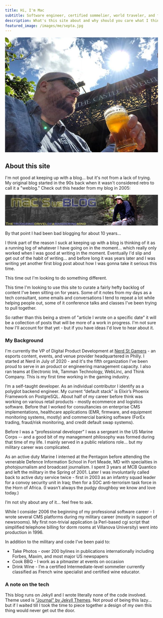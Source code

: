 ```yaml
---
title: Hi, I'm Mac
subtitle: Software engineer, certified sommelier, world traveler, and fluffy Philadelphian
description: What's this site about and why should you care what I think?
featured_image: /images/me/septa.jpg
---
```


![](/images/me/beer-me.jpg)

## About this site

I'm not good at keeping up with a blog... but it's not from a lack of trying. My original blog started in the 90s back when it wasn't considered retro to call it a "weblog."  Check out this header from my blog in 2005:

![](/images/me/old-blog.jpg)

By that point I had been bad blogging for about 10 years...

I think part of the reason I suck at keeping up with a blog is thinking of it as a running log of whatever I have going on in the moment... which really only worked when I was good at writing in the moment. Eventually I'd slip and get out of the habit of writing... and before long it was years later and I was writing yet another first blog post about how I was gonna take it serious this time.

This time out I'm looking to do something different.

This time I'm looking to use this site to curate a fairly hefty backlog of content I've been sitting on for years. Some of it notes from my days as a tech consultant, some emails and conversations I tend to repeat a lot while helping people out, some of it conference talks and classes I've been trying to pull together.

So rather than this being a strem of "article I wrote on a specific date" it will be a collection of posts that will be more of a work in progress. I'm not sure how I'll account for that yet - but if you have ideas I'd love to hear about it.

### My Background

I'm currently the VP of Digital Product Development at [Nerd St Gamers](https://nerdstgamers.com) - an esports content, events, and venue provider headquartered in Philly. I started at Nerd in July of 2020 - and it's the fifth organization I've been proud to serve in an product or engineering management capacity. I also ran teams at Electronic Ink, Tamman Technology, WebLinc, and Think Company. This is my first time working in the gaming industry.

I’m a self-taught developer. As an individual contributor I identify as a polyglot backend engineer. My current “default stack” is Elixir’s Phoenix Framework on PostgreSQL. About half of my career before think was working on various retail products - mostly ecommerce and logistics software. Before that I worked for consultancies on enterprise CMS implementations, healthcare applications (EMR, firmware, and equipment monitoring systems, mostly) and commercial banking software (ForEx trading, fraud/risk monitoring, and credit default swap systems).

Before I was a “professional developer” I was a sergeant in the US Marine Corps -- and a good bit of my management philosophy was formed during that time of my life. I mainly served in a public relations role... but my military career was complicated.

As an active duty Marine I interned at the Pentagon before attending the venerable Defence Information School in Fort Meade, MD with specialties in photojournalism and broadcast journalism. I spent 3 years at MCB Quantico and left the military in the Spring of 2001. Later I was involuntarily called back to active duty service twice - first in 2003 as an infantry squad leader for a convoy security unit in Iraq; then for a SOC anti-terrorism task force in the Horn of Africa. (I wasn’t always the pudgy doughboy we know and love today.)

I’m not shy about any of it... feel free to ask.

While I consider 2006 the beginning of my professional software career - I wrote several CMS platforms during my military career (mostly in support of newsrooms). My first non-trivial application (a Perl-based cgi script that simplified telephone billing for dorm rooms at Villanova University) went into production in 1996.

In addition to the military and code I’ve been paid to:

* Take Photos - over 200 bylines in publications internationally including Forbes, Maxim, and most major US newspapers
* Cook BBQ - I work as a pitmaster at events on occasion
* Drink Wine - I’m a certified Intermediate-level sommelier currently classified as French wine specialist and certified wine educator.

### A note on the tech

This blog runs on Jekyll and I wrote literally none of the code involved. Theme used is <a href="https://jekyllthemes.io/theme/journal-personal-jekyll-theme">"Journal" by Jekyll Themes</a>. Not proud of being this lazy... but if I waited till I took the time to piece together a design of my own this thing would never get out the door.

